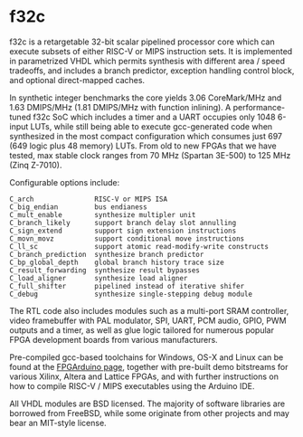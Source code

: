 # f32c

f32c is a retargetable 32-bit scalar pipelined processor core which
can execute subsets of either RISC-V or MIPS instruction sets.
It is implemented in parametrized VHDL which permits synthesis with
different area / speed tradeoffs, and includes a branch predictor,
exception handling control block, and optional direct-mapped caches.

In synthetic integer benchmarks the core yields 3.06 CoreMark/MHz
and 1.63 DMIPS/MHz (1.81 DMIPS/MHz with function inlining).
A performance-tuned f32c SoC which includes a timer
and a UART occupies only 1048 6-input LUTs, while still being able to
execute gcc-generated code when synthesized in the most compact
configuration which consumes just 697 (649 logic plus 48 memory) LUTs.
From old to new FPGAs that we have tested, max stable clock ranges
from 70 MHz (Spartan 3E-500) to 125 MHz (Zinq Z-7010).

Configurable options include:

```
C_arch               RISC-V or MIPS ISA
C_big_endian         bus endianess
C_mult_enable        synthesize multipler unit
C_branch_likely      support branch delay slot annulling
C_sign_extend        support sign extension instructions
C_movn_movz          support conditional move instructions
C_ll_sc              support atomic read-modify-write constructs
C_branch_prediction  synthesize branch predictor
C_bp_global_depth    global branch history trace size
C_result_forwarding  synthesize result bypasses
C_load_aligner 	     synthesize load aligner
C_full_shifter 	     pipelined instead of iterative shifer
C_debug              synthesize single-stepping debug module
```

The RTL code also includes modules such as a multi-port SRAM
controller, video framebuffer with PAL modulator, SPI, UART, PCM audio,
GPIO, PWM outputs and a timer, as well as glue logic tailored for
numerous popular FPGA development boards from various manufacturers.

Pre-compiled gcc-based toolchains for Windows, OS-X and Linux can be
found at the [FPGArduino page](http://www.nxlab.fer.hr/fpgarduino),
together with pre-built demo bitstreams for various Xilinx, Altera
and Lattice FPGAs, and with further instructions on how to compile
RISC-V / MIPS executables using the Arduino IDE.

All VHDL modules are BSD licensed.  The majority of software libraries
are borrowed from FreeBSD, while some originate from other projects and
may bear an MIT-style license.
